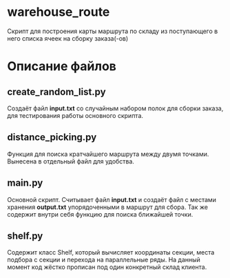# warehouse_route
Скрипт для построения карты маршрута по складу из поступающего в него списка ячеек на сборку заказа(-ов)

# Описание файлов

## create_random_list.py
Создаёт файл **input.txt** со случайным набором полок для сборки заказа, для тестирования работы основного скрипта.

## distance_picking.py
Функция для поиска кратчайшего маршрута между двумя точками. Вынесена в отдельный файл для удобства.

## main.py
Основной скрипт. Считывает файл **input.txt** и создаёт файл с местами хранения **output.txt** упорядоченными в маршрут для сбора. Так же содержит внутри себя функцию для поиска ближайшей точки.

## shelf.py
Содержит класс Shelf, который вычисляет координаты секции, места подбора с секции и перехода на параллельные ряды. На данный момент код жёстко прописан под один конкретный склад клиента.
